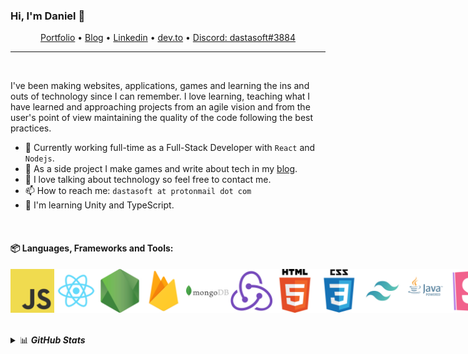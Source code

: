 ### Hi, I'm Daniel 👋

<p align="center">
    <a href="https://dastasoft.com/">Portfolio</a> •
    <a href="https://blog.dastasoft.com/">Blog</a> •
    <a href="https://www.linkedin.com/in/dastasoft/">Linkedin</a> •
    <a href="https://dev.to/dastasoft">dev.to</a> •
    <a href="https://discord.gg">Discord: dastasoft#3884</a>
</p>

<hr />
<br/>

I've been making websites, applications, games and learning the ins and outs of technology since I can remember. I love learning, teaching what I have learned and approaching projects from an agile vision and from the user's point of view maintaining the quality of the code following the best practices.

- 💼 Currently working full-time as a Full-Stack Developer with `React` and `Nodejs`.
- 🔭 As a side project I make games and write about tech in my [blog](https://blog.dastasoft.com/).
- 💬 I love talking about technology so feel free to contact me.
- 📫 How to reach me: `dastasoft at protonmail dot com`
- 🔰 I'm learning Unity and TypeScript.

<br />

#### 📦 Languages, Frameworks and Tools:

<div style="display: flex;">
<img height="70" src="https://raw.githubusercontent.com/github/explore/80688e429a7d4ef2fca1e82350fe8e3517d3494d/topics/javascript/javascript.png">

<img height="70" src="https://raw.githubusercontent.com/github/explore/80688e429a7d4ef2fca1e82350fe8e3517d3494d/topics/react/react.png">

<img height="70" src="https://raw.githubusercontent.com/github/explore/80688e429a7d4ef2fca1e82350fe8e3517d3494d/topics/nodejs/nodejs.png">

<img height="70" src="https://raw.githubusercontent.com/github/explore/80688e429a7d4ef2fca1e82350fe8e3517d3494d/topics/firebase/firebase.png">

<img height="70" src="https://raw.githubusercontent.com/github/explore/80688e429a7d4ef2fca1e82350fe8e3517d3494d/topics/mongodb/mongodb.png">

<img height="70" src="https://raw.githubusercontent.com/github/explore/80688e429a7d4ef2fca1e82350fe8e3517d3494d/topics/redux/redux.png">

<img height="70" src="https://raw.githubusercontent.com/github/explore/80688e429a7d4ef2fca1e82350fe8e3517d3494d/topics/html/html.png">

<img height="70" src="https://raw.githubusercontent.com/github/explore/80688e429a7d4ef2fca1e82350fe8e3517d3494d/topics/css/css.png">

<img height="70" src="https://raw.githubusercontent.com/github/explore/80688e429a7d4ef2fca1e82350fe8e3517d3494d/topics/tailwind/tailwind.png">

<img height="70" src="https://raw.githubusercontent.com/github/explore/80688e429a7d4ef2fca1e82350fe8e3517d3494d/topics/java/java.png">

<img height="70" src="https://raw.githubusercontent.com/github/explore/80688e429a7d4ef2fca1e82350fe8e3517d3494d/topics/storybook/storybook.png">

<img height="70" src="https://raw.githubusercontent.com/github/explore/80688e429a7d4ef2fca1e82350fe8e3517d3494d/topics/godot/godot.png">

<img height="70" src="https://raw.githubusercontent.com/github/explore/80688e429a7d4ef2fca1e82350fe8e3517d3494d/topics/unity/unity.png">
</div>

<br />
<br />

<details>
  <summary>📊 <b><i>GitHub Stats</i></b></summary>
  <img src="https://github-readme-stats.vercel.app/api?username=dastasoft&show_icons=true&theme=tokyonight&count_private=true" alt="dastasoft GitHub Stats" />
</details>
